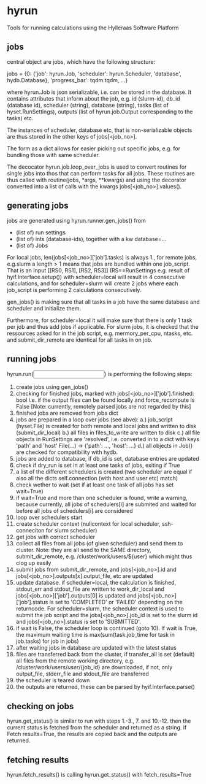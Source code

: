 # hyrun

Tools for running calculations using the Hylleraas Software Platform


## jobs

central object are jobs, which have the following structure:

jobs = {0: {'job': hyrun.Job,
            'scheduler': hyrun.Scheduler,
            'database', hydb.Database},
             'progress_bar': tqdm.tqdm, ...}

where hyrun.Job is json serializable, i.e. can be stored in the database.
It contains attributes that inform about the job, e.g. id (slurm-id),
db_id (database id), scheduler (string), database (string),
tasks (list of hyset.RunSettings), outputs (list of hyrun.job.Output
corresponding to the tasks) etc.

The instances of scheduler, database etc, that is non-serializable objects
are thus stored in the other keys of jobs[<job_no>].

The form as a dict allows for easier picking out specific jobs, e.g. for
bundling those with same scheduler.

 The decocator hyrun.job.loop_over_jobs is used to convert routines for single
 jobs into thos that can perform tasks for all jobs. These routines are thus
 called with routine(jobs, *args, **kwargs) and using the decorator converted
 into a list of calls with the kwargs jobs[<job_no>].values().

## generating jobs

jobs are generated using hyrun.runner.gen_jobs() from
* (list of) run settings
* (list of) ints (database-ids), together with a kw database=...
* (list of) Jobs

For local jobs, len(jobs[<job_no>]['job'].tasks) is always 1., for remote jobs,
e.g.slurm a length > 1 means that jobs are bundled within one job_script.
That is an Input [[RS0, RS1], [RS2, RS3]] (RS==RunSettings
 e.g. result of hyif.Interface.setup()) with scheduler=local will result in
 4 consecutive calculations, and for scheduler=slurm will create 2 jobs where
 each job_script is performing 2 calculations consecutively.

 gen_jobs() is making sure that all tasks in a job have the same database
 and scheduler and initialize them.

 Furthermore, for scheduler=local it will make sure that there is only 1
 task per job and thus add jobs if applicable. For slurm jobs, it is checked
 that the ressources asked for in the job script, e.g. mermory_per_cpu, ntasks,
 etc. and submit_dir_remote are identical for all tasks in on job.


## running jobs

hyrun.run(<input>) is performing the following steps:

1. create jobs using gen_jobs()
2. checking for finished jobs, marked with jobs[<job_no>]['job'].finished: bool
i.e. if the output files can be found locally and force_recompute is False
[Note: currently, remotely parsed jobs are not regarded by this]
3. finished jobs are removed from jobs dict
4. jobs are prepared in a loop over jobs (see abve):
    a.) job_script (hyset.File) is created for both remote and local jobs and written to disk (submit_dir_local)
    b.) all files in files_to_write are written to disk
    c.) all file objects in RunSettings are 'resolved', i.e. converted in to a dict with keys
    'path' and 'host' File(...) -> {'path': ..., 'host': ...}
    d.) all objects in Job() are checked for compatibility with hydb.
5. jobs are added to database, if db_id is set, database entries are updated
6. check if dry_run is set in at least one tasks of jobs, exiting if True
7. a list of the different schedulers is created (two scheduler are equal if also all the dicts self.connection (with host and user etc) match)
8. check wether to wait (set if at least one task of all jobs has set wait=True)
9. if wait=True and more than one scheduler is found, write a warning, because currently, all jobs of schedulers[i] are submited and waited for before all jobs of schedulers[i] are considered
10. loop over schedulers start
11. create scheduler context (nullcontext for local scheduler, ssh-conneciton for slurm scheduler)
12. get jobs with correct scheduler
13. collect all files from all jobs (of given scheduler) and send them to cluster. Note: they are all send to the SAME directory, submit_dir_remote, e.g. /cluster/work/users/${user} which might thus clog up easily
14. submit jobs from submit_dir_remote, and jobs[<job_no>].id and jobs[<job_no>].outputs[x].output_file, etc are updated
15. update database. if scheduler=local, the calculation is finished, stdout_err and stdout_file are written to work_dir_local and jobs[<job_no>]['job'].outputs[0] is updated and jobs[<job_no>]['job'].status is set to 'COMPLETED' or 'FAILED' depending on the returncode. For scheduler=slurm, the scheduler context is used to submit the job script and the jobs[<job_no>].job_id is set to the slurm id and jobs[<job_no>].status is set to 'SUBMITTED'.
16. if wait is False, the scheduler loop is continued (goto 10). If wait is True, the maximum waiting time is max(sum(task.job_time for task in job.tasks) for job in jobs)
17. after waiting jobs in database are updated with the latest status
18. files are transferred back from the cluster, if transfer_all is set (default) all files from the remote working directory, e.g. /cluster/work/users/${user}/${job_id} are downloaded, if not, only output_file, stderr_file and stdout_file are transferred
19. the scheduler is teared down
20. the outputs are returned, these can be parsed by hyif.Interface.parse()


## checking on jobs

hyrun.get_status() is similar to run with steps 1.-3., 7. and 10.-12. then the current status is fetched from the scheduler and returned as a string.
if Fetch results=True, the results are copied back and the outputs are returned.


## fetching results

hyrun.fetch_results() is calling hyrun.get_status() with fetch_results=True
